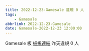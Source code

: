 ```yaml
---
title: 2022-12-23-Gamesale 違規 0 人
tags:
    - Gamesale
abbrlink: 2022-12-23-Gamesale
date: Gamesale-2022-12-23 12:00:00
---
```

Gamesale 板 [板規連結](https://www.ptt.cc/bbs/Gossiping/M.1637425085.A.07D.html)
昨天違規 0 人
